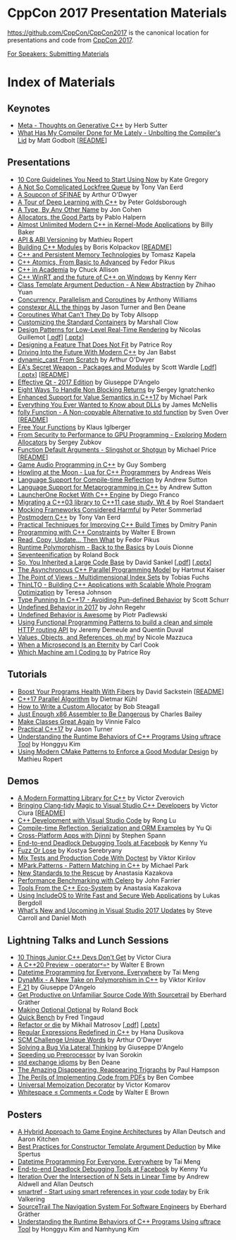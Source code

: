 CppCon 2017 Presentation Materials
==================================

https://github.com/CppCon/CppCon2017 is the canonical location for presentations
and code from [CppCon 2017](http://cppcon.org).

[For Speakers: Submitting Materials](Submitting.md)
# Index of Materials

## Keynotes

 - [Meta - Thoughts on Generative C++](Keynotes/Meta%20-%20Thoughts%20on%20Generative%20C%2B%2B/Meta%20-%20Thoughts%20on%20Generative%20C%2B%2B%20-%20Herb%20Sutter%20-%20CppCon%202017.pdf) by Herb Sutter
 - [What Has My Compiler Done for Me Lately - Unbolting the Compiler's Lid](Keynotes/What%20Has%20My%20Compiler%20Done%20for%20Me%20Lately%20-%20Unbolting%20the%20Compiler%27s%20Lid/What%20Has%20My%20Compiler%20Done%20for%20Me%20Lately%20-%20Unbolting%20the%20Compiler%27s%20Lid%20-%20Matt%20Godbolt%20-%20CppCon%202017.pdf) by Matt Godbolt \[[README](Keynotes/What%20Has%20My%20Compiler%20Done%20for%20Me%20Lately%20-%20Unbolting%20the%20Compiler%27s%20Lid/README.md)\]

## Presentations

 - [10 Core Guidelines You Need to Start Using Now](Presentations/10%20Core%20Guidelines%20You%20Need%20to%20Start%20Using%20Now/10%20Core%20Guidelines%20You%20Need%20to%20Start%20Using%20Now%20-%20Kate%20Gregory%20-%20CppCon%202017.pptx) by Kate Gregory
 - [A Not So Complicated Lockfree Queue](Presentations/A%20Not%20So%20Complicated%20Lockfree%20Queue/A%20Not%20So%20Complicated%20Lockfree%20Queue%20-%20Tony%20Van%20Eerd%20-%20CppCon%202017.pdf) by Tony Van Eerd
 - [A Soupcon of SFINAE](Presentations/A%20Soupcon%20of%20SFINAE/A%20Soupcon%20of%20SFINAE%20-%20Arthur%20O%27Dwyer%20-%20CppCon%202017.pdf) by Arthur O'Dwyer
 - [A Tour of Deep Learning with C++](Presentations/A%20Tour%20of%20Deep%20Learning%20with%20C%2B%2B/A%20Tour%20of%20Deep%20Learning%20with%20C%2B%2B%20-%20Peter%20Goldsborough%20-%20CppCon%202017.pdf) by Peter Goldsborough
 - [A Type, By Any Other Name](Presentations/A%20Type%2C%20By%20Any%20Other%20Name/A%20Type%2C%20By%20Any%20Other%20Name%20-%20Jon%20Cohen%20-%20CppCon%202017.pdf) by Jon Cohen
 - [Allocators, the Good Parts](Presentations/Allocators%2C%20the%20Good%20Parts/Allocators%2C%20the%20Good%20Parts%20-%20Pablo%20Halpern%20-%20CppCon%202017.pdf) by Pablo Halpern
 - [Almost Unlimited Modern C++ in Kernel-Mode Applications](Presentations/Almost%20Unlimited%20Modern%20C%2B%2B%20in%20Kernel-Mode%20Applications/Almost%20Unlimited%20Modern%20C%2B%2B%20in%20Kernel-Mode%20Applications%20-%20Billy%20Baker%20-%20CppCon%202017.pdf) by Billy Baker
 - [API & ABI Versioning](Presentations/API%20%26%20ABI%20Versioning/API%20%26%20ABI%20Versioning%20-%20Mathieu%20Ropert%20-%20CppCon%202017.pdf) by Mathieu Ropert
 - [Building C++ Modules](Presentations/Building%20C%2B%2B%20Modules/Building%20C%2B%2B%20Modules%20-%20Boris%20Kolpackov%20-%20CppCon%202017.pdf) by Boris Kolpackov \[[README](Presentations/Building%20C%2B%2B%20Modules/README.md)\]
 - [C++ and Persistent Memory Technologies](Presentations/C%2B%2B%20and%20Persistent%20Memory%20Technologies/C%2B%2B%20and%20Persistent%20Memory%20Technologies%20-%20Tomasz%20Kapela%20-%20CppCon%202017.pdf) by Tomasz Kapela
 - [C++ Atomics, From Basic to Advanced](Presentations/C%2B%2B%20Atomics%2C%20From%20Basic%20to%20Advanced/C%2B%2B%20Atomics%2C%20From%20Basic%20to%20Advanced%20-%20Fedor%20Pikus%20-%20CppCon%202017.pdf) by Fedor Pikus
 - [C++ in Academia](Presentations/C%2B%2B%20in%20Academia/C%2B%2B%20in%20Academia%20-%20Chuck%20Allison%20-%20CppCon%202017.pptx) by Chuck Allison
 - [C++ WinRT and the future of C++ on Windows](Presentations/C%2B%2B%20WinRT%20and%20the%20future%20of%20C%2B%2B%20on%20Windows/C%2B%2B%20WinRT%20and%20the%20future%20of%20C%2B%2B%20on%20Windows%20-%20Kenny%20Kerr%20-%20CppCon%202017.pdf) by Kenny Kerr
 - [Class Template Argument Deduction - A New Abstraction](Presentations/Class%20Template%20Argument%20Deduction%20-%20A%20New%20Abstraction/Class%20Template%20Argument%20Deduction%20-%20A%20New%20Abstraction%20-%20Zhihao%20Yuan%20-%20CppCon%202017.pdf) by Zhihao Yuan
 - [Concurrency, Parallelism and Coroutines](Presentations/Concurrency%2C%20Parallelism%20and%20Coroutines/Concurrency%2C%20Parallelism%20and%20Coroutines%20-%20Anthony%20Williams%20-%20CppCon%202017.pdf) by Anthony Williams
 - [constexpr ALL the things](Presentations/constexpr%20ALL%20the%20things/constexpr%20ALL%20the%20things%20-%20Jason%20Turner%20and%20Ben%20Deane%20-%20CppCon%202017.pdf) by Jason Turner and Ben Deane
 - [Coroutines What Can't They Do](Presentations/Coroutines%20What%20Can%27t%20They%20Do/Coroutines%20What%20Can%27t%20They%20Do%20-%20Toby%20Allsopp%20-%20CppCon%202017.pdf) by Toby Allsopp
 - [Customizing the Standard Containers](Presentations/Customizing%20the%20Standard%20Containers/Customizing%20the%20Standard%20Containers%20-%20Marshall%20Clow%20-%20CppCon%202017.pdf) by Marshall Clow
 - [Design Patterns for Low-Level Real-Time Rendering](Presentations/Design%20Patterns%20for%20Low-Level%20Real-Time%20Rendering/Design%20Patterns%20for%20Low-Level%20Real-Time%20Rendering%20-%20Nicolas%20Guillemot%20-%20CppCon%202017.pdf) by Nicolas Guillemot \[[.pdf](Presentations/Design%20Patterns%20for%20Low-Level%20Real-Time%20Rendering/Design%20Patterns%20for%20Low-Level%20Real-Time%20Rendering%20-%20Nicolas%20Guillemot%20-%20CppCon%202017.pdf)\] \[[.pptx](Presentations/Design%20Patterns%20for%20Low-Level%20Real-Time%20Rendering/Design%20Patterns%20for%20Low-Level%20Real-Time%20Rendering%20-%20Nicolas%20Guillemot%20-%20CppCon%202017.pptx)\]
 - [Designing a Feature That Does Not Fit](Presentations/Designing%20a%20Feature%20That%20Does%20Not%20Fit/Designing%20a%20Feature%20That%20Does%20Not%20Fit%20-%20Patrice%20Roy%20-%20CppCon%202017.pdf) by Patrice Roy
 - [Driving Into the Future With Modern C++](Presentations/Driving%20Into%20the%20Future%20With%20Modern%20C%2B%2B/Driving%20Into%20the%20Future%20With%20Modern%20C%2B%2B%20-%20Jan%20Babst%20-%20CppCon%202017.pdf) by Jan Babst
 - [dynamic_cast From Scratch](Presentations/dynamic_cast%20From%20Scratch/dynamic_cast%20From%20Scratch%20-%20Arthur%20O%27Dwyer%20-%20CppCon%202017.pdf) by Arthur O'Dwyer
 - [EA's Secret Weapon - Packages and Modules](Presentations/EA%27s%20Secret%20Weapon%20-%20Packages%20and%20Modules/EA%27s%20Secret%20Weapon%20-%20Packages%20and%20Modules%20-%20Scott%20Wardle%20-%20CppCon%202017.pdf) by Scott Wardle \[[.pdf](Presentations/EA%27s%20Secret%20Weapon%20-%20Packages%20and%20Modules/EA%27s%20Secret%20Weapon%20-%20Packages%20and%20Modules%20-%20Scott%20Wardle%20-%20CppCon%202017.pdf)\] \[[.pptx](Presentations/EA%27s%20Secret%20Weapon%20-%20Packages%20and%20Modules/EA%27s%20Secret%20Weapon%20-%20Packages%20and%20Modules%20-%20Scott%20Wardle%20-%20CppCon%202017.pptx)\] \[[README](Presentations/EA%27s%20Secret%20Weapon%20-%20Packages%20and%20Modules/README.md)\]
 - [Effective Qt - 2017 Edition](Presentations/Effective%20Qt%20-%202017%20Edition/Effective%20Qt%20-%202017%20Edition%20-%20Giuseppe%20D%27Angelo%20-%20CppCon%202017.pdf) by Giuseppe D'Angelo
 - [Eight Ways To Handle Non Blocking Returns](Presentations/Eight%20Ways%20To%20Handle%20Non%20Blocking%20Returns/Eight%20Ways%20To%20Handle%20Non%20Blocking%20Returns%20-%20Sergey%20Ignatchenko%20-%20CppCon%202017.pdf) by Sergey Ignatchenko
 - [Enhanced Support for Value Semantics in C++17](Presentations/Enhanced%20Support%20for%20Value%20Semantics%20in%20C%2B%2B17/Enhanced%20Support%20for%20Value%20Semantics%20in%20C%2B%2B17%20-%20Michael%20Park%20-%20CppCon%202017.pdf) by Michael Park
 - [Everything You Ever Wanted to Know about DLLs](Presentations/Everything%20You%20Ever%20Wanted%20to%20Know%20about%20DLLs/Everything%20You%20Ever%20Wanted%20to%20Know%20about%20DLLs%20-%20James%20McNellis%20-%20CppCon%202017.pdf) by James McNellis
 - [folly Function - A Non-copyable Alternative to std function](Presentations/folly%20Function%20-%20A%20Non-copyable%20Alternative%20to%20std%20function/folly%20Function%20-%20A%20Non-copyable%20Alternative%20to%20std%20function%20-%20Sven%20Over%20-%20CppCon%202017.pdf) by Sven Over \[[README](Presentations/folly%20Function%20-%20A%20Non-copyable%20Alternative%20to%20std%20function/README.md)\]
 - [Free Your Functions](Presentations/Free%20Your%20Functions/Free%20Your%20Functions%20-%20Klaus%20Iglberger%20-%20CppCon%202017.pdf) by Klaus Iglberger
 - [From Security to Performance to GPU Programming - Exploring Modern Allocators](Presentations/From%20Security%20to%20Performance%20to%20GPU%20Programming%20-%20Exploring%20Modern%20Allocators/From%20Security%20to%20Performance%20to%20GPU%20Programming%20-%20Exploring%20Modern%20Allocators%20-%20Sergey%20Zubkov%20-%20CppCon%202017.pdf) by Sergey Zubkov
 - [Function Default Arguments - Slingshot or Shotgun](Presentations/Function%20Default%20Arguments%20-%20Slingshot%20or%20Shotgun/Function%20Default%20Arguments%20-%20Slingshot%20or%20Shotgun%20-%20Michael%20Price%20-%20CppCon%202017.pdf) by Michael Price \[[README](Presentations/Function%20Default%20Arguments%20-%20Slingshot%20or%20Shotgun/README.md)\]
 - [Game Audio Programming in C++](Presentations/Game%20Audio%20Programming%20in%20C%2B%2B/Game%20Audio%20Programming%20in%20C%2B%2B%20-%20Guy%20Somberg%20-%20CppCon%202017.pdf) by Guy Somberg
 - [Howling at the Moon - Lua for C++ Programmers](Presentations/Howling%20at%20the%20Moon%20-%20Lua%20for%20C%2B%2B%20Programmers/Howling%20at%20the%20Moon%20-%20Lua%20for%20C%2B%2B%20Programmers%20-%20Andreas%20Weis%20-%20CppCon%202017.pdf) by Andreas Weis
 - [Language Support for Compile-time Reflection](Presentations/Language%20Support%20for%20Compile-time%20Reflection/Language%20Support%20for%20Compile-time%20Reflection%20-%20Andrew%20Sutton%20-%20CppCon%202017.pdf) by Andrew Sutton
 - [Language Support for Metaprogramming in C++](Presentations/Language%20Support%20for%20Metaprogramming%20in%20C%2B%2B/Language%20Support%20for%20Metaprogramming%20in%20C%2B%2B%20-%20Andrew%20Sutton%20-%20CppCon%202017.pdf) by Andrew Sutton
 - [LauncherOne Rocket With C++ Engine](Presentations/LauncherOne%20Rocket%20With%20C%2B%2B%20Engine/LauncherOne%20Rocket%20With%20C%2B%2B%20Engine%20-%20Diego%20Franco%20-%20CppCon%202017.pdf) by Diego Franco
 - [Migrating a C++03 library to C++11 case study, Wt 4](Presentations/Migrating%20a%20C%2B%2B03%20library%20to%20C%2B%2B11%20case%20study%2C%20Wt%204/Migrating%20a%20C%2B%2B03%20library%20to%20C%2B%2B11%20case%20study%2C%20Wt%204%20-%20Roel%20Standaert%20-%20CppCon%202017.pdf) by Roel Standaert
 - [Mocking Frameworks Considered Harmful](Presentations/Mocking%20Frameworks%20Considered%20Harmful/Mocking%20Frameworks%20Considered%20Harmful%20-%20Peter%20Sommerlad%20-%20CppCon%202017.pdf) by Peter Sommerlad
 - [Postmodern C++](Presentations/Postmodern%20C%2B%2B/Postmodern%20C%2B%2B%20-%20Tony%20Van%20Eerd%20-%20CppCon%202017.pdf) by Tony Van Eerd
 - [Practical Techniques for Improving C++ Build Times](Presentations/Practical%20Techniques%20for%20Improving%20C%2B%2B%20Build%20Times/Practical%20Techniques%20for%20Improving%20C%2B%2B%20Build%20Times%20-%20Dmitry%20Panin%20-%20CppCon%202017.pdf) by Dmitry Panin
 - [Programming with C++ Constraints](Presentations/Programming%20with%20C%2B%2B%20Constraints/Programming%20with%20C%2B%2B%20Constraints%20-%20Walter%20E%20Brown%20-%20CppCon%202017.pdf) by Walter E Brown
 - [Read, Copy, Update... Then What](Presentations/Read%2C%20Copy%2C%20Update...%20Then%20What/Read%2C%20Copy%2C%20Update...%20Then%20What%20-%20Fedor%20Pikus%20-%20CppCon%202017.pdf) by Fedor Pikus
 - [Runtime Polymorphism - Back to the Basics](Presentations/Runtime%20Polymorphism%20-%20Back%20to%20the%20Basics/Runtime%20Polymorphism%20-%20Back%20to%20the%20Basics%20-%20Louis%20Dionne%20-%20CppCon%202017.pdf) by Louis Dionne
 - [Seventeenification](Presentations/Seventeenification/Seventeenification%20-%20Roland%20Bock%20-%20CppCon%202017.pdf) by Roland Bock
 - [So, You Inherited a Large Code Base](Presentations/So%2C%20You%20Inherited%20a%20Large%20Code%20Base/So%2C%20You%20Inherited%20a%20Large%20Code%20Base%20-%20David%20Sankel%20-%20CppCon%202017.pdf) by David Sankel \[[.pdf](Presentations/So%2C%20You%20Inherited%20a%20Large%20Code%20Base/So%2C%20You%20Inherited%20a%20Large%20Code%20Base%20-%20David%20Sankel%20-%20CppCon%202017.pdf)\] \[[.pptx](Presentations/So%2C%20You%20Inherited%20a%20Large%20Code%20Base/So%2C%20You%20Inherited%20a%20Large%20Code%20Base%20-%20David%20Sankel%20-%20CppCon%202017.pptx)\]
 - [The Asynchronous C++ Parallel Programming Model](Presentations/The%20Asynchronous%20C%2B%2B%20Parallel%20Programming%20Model/The%20Asynchronous%20C%2B%2B%20Parallel%20Programming%20Model%20-%20Hartmut%20Kaiser%20-%20CppCon%202017.pdf) by Hartmut Kaiser
 - [The Point of Views - Multidimensional Index Sets](Presentations/The%20Point%20of%20Views%20-%20Multidimensional%20Index%20Sets/The%20Point%20of%20Views%20-%20Multidimensional%20Index%20Sets%20-%20Tobias%20Fuchs%20-%20CppCon%202017.pdf) by Tobias Fuchs
 - [ThinLTO - Building C++ Applications with Scalable Whole Program Optimization](Presentations/ThinLTO%20-%20Building%20C%2B%2B%20Applications%20with%20Scalable%20Whole%20Program%20Optimization/ThinLTO%20-%20Building%20C%2B%2B%20Applications%20with%20Scalable%20Whole%20Program%20Optimization%20-%20Teresa%20Johnson%20-%20CppCon%202017.pdf) by Teresa Johnson
 - [Type Punning In C++17 - Avoiding Pun-defined Behavior](Presentations/Type%20Punning%20In%20C%2B%2B17%20-%20Avoiding%20Pun-defined%20Behavior/Type%20Punning%20In%20C%2B%2B17%20-%20Avoiding%20Pun-defined%20Behavior%20-%20Scott%20Schurr%20-%20CppCon%202017.pdf) by Scott Schurr
 - [Undefined Behavior in 2017](Presentations/Undefined%20Behavior%20in%202017/Undefined%20Behavior%20in%202017%20-%20John%20Regehr%20-%20CppCon%202017.pdf) by John Regehr
 - [Undefined Behavior is Awesome](Presentations/Undefined%20Behavior%20is%20Awesome/Undefined%20Behavior%20is%20Awesome%20-%20Piotr%20Padlewski%20-%20CppCon%202017.pdf) by Piotr Padlewski
 - [Using Functional Programming Patterns to build a clean and simple HTTP routing API](Presentations/Using%20Functional%20Programming%20Patterns%20to%20build%20a%20clean%20and%20simple%20HTTP%20routing%20API/Using%20Functional%20Programming%20Patterns%20to%20build%20a%20clean%20and%20simple%20HTTP%20routing%20API%20-%20Jeremy%20Demeule%20and%20Quentin%20Duval%20-%20CppCon%202017.pdf) by Jeremy Demeule and Quentin Duval
 - [Values, Objects, and References, oh my!](Presentations/Values%2C%20Objects%2C%20and%20References%2C%20oh%20my%21/Values%2C%20Objects%2C%20and%20References%2C%20oh%20my%21%20-%20Nicole%20Mazzuca%20-%20CppCon%202017.pptx) by Nicole Mazzuca
 - [When a Microsecond Is an Eternity](Presentations/When%20a%20Microsecond%20Is%20an%20Eternity/When%20a%20Microsecond%20Is%20an%20Eternity%20-%20Carl%20Cook%20-%20CppCon%202017.pdf) by Carl Cook
 - [Which Machine am I Coding to](Presentations/Which%20Machine%20am%20I%20Coding%20to/Which%20Machine%20am%20I%20Coding%20to%20-%20Patrice%20Roy%20-%20CppCon%202017.pdf) by Patrice Roy

## Tutorials

 - [Boost Your Programs Health With Fibers](Tutorials/Boost%20Your%20Programs%20Health%20With%20Fibers/Boost%20Your%20Programs%20Health%20With%20Fibers%20-%20David%20Sackstein%20-%20CppCon%202017.pdf) by David Sackstein \[[README](Tutorials/Boost%20Your%20Programs%20Health%20With%20Fibers/README.md)\]
 - [C++17 Parallel Algorithm](Tutorials/C%2B%2B17%20Parallel%20Algorithm/C%2B%2B17%20Parallel%20Algorithm%20-%20Dietmar%20Ku%CC%88hl%20-%20CppCon%202017.pdf) by Dietmar Kühl
 - [How to Write a Custom Allocator](Tutorials/How%20to%20Write%20a%20Custom%20Allocator/How%20to%20Write%20a%20Custom%20Allocator%20-%20Bob%20Steagall%20-%20CppCon%202017.pdf) by Bob Steagall
 - [Just Enough x86 Assembler to Be Dangerous](Tutorials/Just%20Enough%20x86%20Assembler%20to%20Be%20Dangerous/Just%20Enough%20x86%20Assembler%20to%20Be%20Dangerous%20-%20Charles%20Bailey%20-%20CppCon%202017.pdf) by Charles Bailey
 - [Make Classes Great Again](Tutorials/Make%20Classes%20Great%20Again/Make%20Classes%20Great%20Again%20-%20Vinnie%20Falco%20-%20CppCon%202017.pdf) by Vinnie Falco
 - [Practical C++17](Tutorials/Practical%20C%2B%2B17/Practical%20C%2B%2B17%20-%20Jason%20Turner%20-%20CppCon%202017.pdf) by Jason Turner
 - [Understanding the Runtime Behaviors of C++ Programs Using uftrace Tool](Tutorials/Understanding%20the%20Runtime%20Behaviors%20of%20C%2B%2B%20Programs%20Using%20uftrace%20Tool/Understanding%20the%20Runtime%20Behaviors%20of%20C%2B%2B%20Programs%20Using%20uftrace%20Tool%20-%20Honggyu%20Kim%20-%20CppCon%202017.pdf) by Honggyu Kim
 - [Using Modern CMake Patterns to Enforce a Good Modular Design](Tutorials/Using%20Modern%20CMake%20Patterns%20to%20Enforce%20a%20Good%20Modular%20Design/Using%20Modern%20CMake%20Patterns%20to%20Enforce%20a%20Good%20Modular%20Design%20-%20Mathieu%20Ropert%20-%20CppCon%202017.pdf) by Mathieu Ropert

## Demos

 - [A Modern Formatting Library for C++](Demos/A%20Modern%20Formatting%20Library%20for%20C%2B%2B/A%20Modern%20Formatting%20Library%20for%20C%2B%2B%20-%20Victor%20Zverovich%20-%20CppCon%202017.pdf) by Victor Zverovich
 - [Bringing Clang-tidy Magic to Visual Studio C++ Developers](Demos/Bringing%20Clang-tidy%20Magic%20to%20Visual%20Studio%20C%2B%2B%20Developers/Bringing%20Clang-tidy%20Magic%20to%20Visual%20Studio%20C%2B%2B%20Developers%20-%20Victor%20Ciura%20-%20CppCon%202017.pdf) by Victor Ciura \[[README](Demos/Bringing%20Clang-tidy%20Magic%20to%20Visual%20Studio%20C%2B%2B%20Developers/README.md)\]
 - [C++ Development with Visual Studio Code](Demos/C%2B%2B%20Development%20with%20Visual%20Studio%20Code/C%2B%2B%20Development%20with%20Visual%20Studio%20Code%20-%20Rong%20Lu%20-%20CppCon%202017.pptx) by Rong Lu
 - [Compile-time Reflection, Serialization and ORM Examples](Demos/Compile-time%20Reflection%2C%20Serialization%20and%20ORM%20Examples/Compile-time%20Reflection%2C%20Serialization%20and%20ORM%20Examples%20-%20Yu%20Qi%20-%20CppCon%202017.pdf) by Yu Qi
 - [Cross-Platform Apps with Djinni](Demos/Cross-Platform%20Apps%20with%20Djinni/Cross-Platform%20Apps%20with%20Djinni%20-%20Stephen%20Spann%20-%20CppCon%202017.pdf) by Stephen Spann
 - [End-to-end Deadlock Debugging Tools at Facebook](Demos/End-to-end%20Deadlock%20Debugging%20Tools%20at%20Facebook/End-to-end%20Deadlock%20Debugging%20Tools%20at%20Facebook%20-%20Kenny%20Yu%20-%20CppCon%202017.pdf) by Kenny Yu
 - [Fuzz Or Lose](Demos/Fuzz%20Or%20Lose/Fuzz%20Or%20Lose%20-%20Kostya%20Serebryany%20-%20CppCon%202017.pdf) by Kostya Serebryany
 - [Mix Tests and Production Code With Doctest](Demos/Mix%20Tests%20and%20Production%20Code%20With%20Doctest/Mix%20Tests%20and%20Production%20Code%20With%20Doctest%20-%20Viktor%20Kirilov%20-%20CppCon%202017.md) by Viktor Kirilov
 - [MPark.Patterns - Pattern Matching in C++](Demos/MPark.Patterns%20-%20Pattern%20Matching%20in%20C%2B%2B/MPark.Patterns%20-%20Pattern%20Matching%20in%20C%2B%2B%20-%20Michael%20Park%20-%20CppCon%202017.pdf) by Michael Park
 - [New Standards to the Rescue](Demos/New%20Standards%20to%20the%20Rescue/New%20Standards%20to%20the%20Rescue%20-%20Anastasia%20Kazakova%20-%20CppCon%202017.pdf) by Anastasia Kazakova
 - [Performance Benchmarking with Celero](Demos/Performance%20Benchmarking%20with%20Celero/Performance%20Benchmarking%20with%20Celero%20-%20John%20Farrier%20-%20CppCon%202017.pdf) by John Farrier
 - [Tools From the C++ Eco-System](Demos/Tools%20From%20the%20C%2B%2B%20Eco-System/Tools%20From%20the%20C%2B%2B%20Eco-System%20-%20Anastasia%20Kazakova%20-%20CppCon%202017.pdf) by Anastasia Kazakova
 - [Using IncludeOS to Write Fast and Secure Web Applications](Demos/Using%20IncludeOS%20to%20Write%20Fast%20and%20Secure%20Web%20Applications/Using%20IncludeOS%20to%20Write%20Fast%20and%20Secure%20Web%20Applications%20-%20Lukas%20Bergdoll%20-%20CppCon%202017.pdf) by Lukas Bergdoll
 - [What's New and Upcoming in Visual Studio 2017 Updates](Demos/What%27s%20New%20and%20Upcoming%20in%20Visual%20Studio%202017%20Updates/What%27s%20New%20and%20Upcoming%20in%20Visual%20Studio%202017%20Updates%20-%20Steve%20Carroll%20and%20Daniel%20Moth%20-%20CppCon%202017.pptx) by Steve Carroll and Daniel Moth

## Lightning Talks and Lunch Sessions

 - [10 Things Junior C++ Devs Don't Get](Lightning%20Talks%20and%20Lunch%20Sessions/10%20Things%20Junior%20C%2B%2B%20Devs%20Don%27t%20Get/10%20Things%20Junior%20C%2B%2B%20Devs%20Don%27t%20Get%20-%20Victor%20Ciura%20-%20CppCon%202017.pdf) by Victor Ciura
 - [A C++20 Preview - operator˂=˃](Lightning%20Talks%20and%20Lunch%20Sessions/A%20C%2B%2B20%20Preview%20-%20operator%CB%82%3D%CB%83/A%20C%2B%2B20%20Preview%20-%20operator%CB%82%3D%CB%83%20-%20Walter%20E%20Brown%20-%20CppCon%202017.pdf) by Walter E Brown
 - [Datetime Programming for Everyone. Everywhere](Lightning%20Talks%20and%20Lunch%20Sessions/Datetime%20Programming%20for%20Everyone.%20Everywhere/Datetime%20Programming%20for%20Everyone.%20Everywhere%20-%20Tai%20Meng%20-%20CppCon%202017.pdf) by Tai Meng
 - [DynaMix - A New Take on Polymorphism in C++](Lightning%20Talks%20and%20Lunch%20Sessions/DynaMix%20-%20A%20New%20Take%20on%20Polymorphism%20in%20C%2B%2B/DynaMix%20-%20A%20New%20Take%20on%20Polymorphism%20in%20C%2B%2B%20-%20Viktor%20Kirilov%20-%20CppCon%202017.md) by Viktor Kirilov
 - [F.21](Lightning%20Talks%20and%20Lunch%20Sessions/F.21/F.21%20-%20Giuseppe%20D%27Angelo%20-%20CppCon%202017.pdf) by Giuseppe D'Angelo
 - [Get Productive on Unfamiliar Source Code With Sourcetrail](Lightning%20Talks%20and%20Lunch%20Sessions/Get%20Productive%20on%20Unfamiliar%20Source%20Code%20With%20Sourcetrail/Get%20Productive%20on%20Unfamiliar%20Source%20Code%20With%20Sourcetrail%20-%20Eberhard%20Gr%C3%A4ther%20-%20CppCon%202017.pdf) by Eberhard Gräther
 - [Making Optional Optional](Lightning%20Talks%20and%20Lunch%20Sessions/Making%20Optional%20Optional/Making%20Optional%20Optional%20-%20Roland%20Bock%20-%20CppCon%202017.pdf) by Roland Bock
 - [Quick Bench](Lightning%20Talks%20and%20Lunch%20Sessions/Quick%20Bench/Quick%20Bench%20-%20Fred%20Tingaud%20-%20CppCon%202017.pdf) by Fred Tingaud
 - [Refactor or die](Lightning%20Talks%20and%20Lunch%20Sessions/Refactor%20or%20die/Refactor%20or%20die%20-%20Mikhail%20Matrosov%20-%20CppCon%202017.pdf) by Mikhail Matrosov \[[.pdf](Lightning%20Talks%20and%20Lunch%20Sessions/Refactor%20or%20die/Refactor%20or%20die%20-%20Mikhail%20Matrosov%20-%20CppCon%202017.pdf)\] \[[.pptx](Lightning%20Talks%20and%20Lunch%20Sessions/Refactor%20or%20die/Refactor%20or%20die%20-%20Mikhail%20Matrosov%20-%20CppCon%202017.pptx)\]
 - [Regular Expressions Redefined in C++](Lightning%20Talks%20and%20Lunch%20Sessions/Regular%20Expressions%20Redefined%20in%20C%2B%2B/Regular%20Expressions%20Redefined%20in%20C%2B%2B%20-%20Hana%20Dusikova%20-%20CppCon%202017.pdf) by Hana Dusikova
 - [SCM Challenge Unique Words](Lightning%20Talks%20and%20Lunch%20Sessions/SCM%20Challenge%20Unique%20Words/SCM%20Challenge%20Unique%20Words%20-%20Arthur%20O%27Dwyer%20-%20CppCon%202017.pdf) by Arthur O'Dwyer
 - [Solving a Bug Via Lateral Thinking](Lightning%20Talks%20and%20Lunch%20Sessions/Solving%20a%20Bug%20Via%20Lateral%20Thinking/Solving%20a%20Bug%20Via%20Lateral%20Thinking%20-%20Giuseppe%20D%27Angelo%20-%20CppCon%202017.pdf) by Giuseppe D'Angelo
 - [Speeding up Preprocessor](Lightning%20Talks%20and%20Lunch%20Sessions/Speeding%20up%20Preprocessor/Speeding%20up%20Preprocessor%20-%20Ivan%20Sorokin%20-%20CppCon%202017.pdf) by Ivan Sorokin
 - [std exchange idioms](Lightning%20Talks%20and%20Lunch%20Sessions/std%20exchange%20idioms/std%20exchange%20idioms%20-%20Ben%20Deane%20-%20CppCon%202017.pdf) by Ben Deane
 - [The Amazing Disappearing, Reappearing Trigraphs](Lightning%20Talks%20and%20Lunch%20Sessions/The%20Amazing%20Disappearing%2C%20Reappearing%20Trigraphs/The%20Amazing%20Disappearing%2C%20Reappearing%20Trigraphs%20-%20Paul%20Hampson%20-%20CppCon%202017.pdf) by Paul Hampson
 - [The Perils of Implementing Code from PDFs](Lightning%20Talks%20and%20Lunch%20Sessions/The%20Perils%20of%20Implementing%20Code%20from%20PDFs/The%20Perils%20of%20Implementing%20Code%20from%20PDFs%20-%20Ben%20Combee%20-%20CppCon%202017.pdf) by Ben Combee
 - [Universal Memoization Decorator](Lightning%20Talks%20and%20Lunch%20Sessions/Universal%20Memoization%20Decorator/Universal%20Memoization%20Decorator%20-%20Victor%20Komarov%20-%20CppCon%202017.pdf) by Victor Komarov
 - [Whitespace ≤ Comments « Code](Lightning%20Talks%20and%20Lunch%20Sessions/Whitespace%20%E2%89%A4%20Comments%20%C2%AB%20Code/Whitespace%20%E2%89%A4%20Comments%20%C2%AB%20Code%20-%20Walter%20E%20Brown%20-%20CppCon%202017.pdf) by Walter E Brown

## Posters

 - [A Hybrid Approach to Game Engine Architectures](Posters/A%20Hybrid%20Approach%20to%20Game%20Engine%20Architectures/A%20Hybrid%20Approach%20to%20Game%20Engine%20Architectures%20-%20Allan%20Deutsch%20and%20Aaron%20Kitchen%20-%20CppCon%202017.pdf) by Allan Deutsch and Aaron Kitchen
 - [Best Practices for Constructor Template Argument Deduction](Posters/Best%20Practices%20for%20Constructor%20Template%20Argument%20Deduction/Best%20Practices%20for%20Constructor%20Template%20Argument%20Deduction%20-%20Mike%20Spertus%20-%20CppCon%202017.pdf) by Mike Spertus
 - [Datetime Programming For Everyone. Everywhere](Posters/Datetime%20Programming%20For%20Everyone.%20Everywhere/Datetime%20Programming%20For%20Everyone.%20Everywhere%20-%20Tai%20Meng%20-%20CppCon%202017.pdf) by Tai Meng
 - [End-to-end Deadlock Debugging Tools at Facebook](Posters/End-to-end%20Deadlock%20Debugging%20Tools%20at%20Facebook/End-to-end%20Deadlock%20Debugging%20Tools%20at%20Facebook%20-%20Kenny%20Yu%20-%20CppCon%202017.pdf) by Kenny Yu
 - [Iteration Over the Intersection of N Sets in Linear Time](Posters/Iteration%20Over%20the%20Intersection%20of%20N%20Sets%20in%20Linear%20Time/Iteration%20Over%20the%20Intersection%20of%20N%20Sets%20in%20Linear%20Time%20-%20Andrew%20Aldwell%20and%20Allan%20Deutsch%20-%20CppCon%202017.pdf) by Andrew Aldwell and Allan Deutsch
 - [smartref - Start using smart references in your code today](Posters/smartref%20-%20Start%20using%20smart%20references%20in%20your%20code%20today/smartref%20-%20Start%20using%20smart%20references%20in%20your%20code%20today%20-%20Erik%20Valkering%20-%20CppCon%202017.pdf) by Erik Valkering
 - [SourceTrail The Navigation System For Software Engineers](Posters/SourceTrail%20The%20Navigation%20System%20For%20Software%20Engineers/SourceTrail%20The%20Navigation%20System%20For%20Software%20Engineers%20-%20Eberhard%20Gr%C3%A4ther%20-%20CppCon%202017.pdf) by Eberhard Gräther
 - [Understanding the Runtime Behaviors of C++ Programs Using uftrace Tool](Posters/Understanding%20the%20Runtime%20Behaviors%20of%20C%2B%2B%20Programs%20Using%20uftrace%20Tool/Understanding%20the%20Runtime%20Behaviors%20of%20C%2B%2B%20Programs%20Using%20uftrace%20Tool%20-%20Honggyu%20Kim%20and%20Namhyung%20Kim%20-%20CppCon%202017.pdf) by Honggyu Kim and Namhyung Kim

